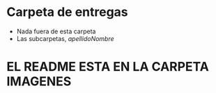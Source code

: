 # Carpeta de entregas

- Nada fuera de esta carpeta
- Las subcarpetas, *apellidoNombre*

# EL README ESTA EN LA CARPETA IMAGENES 

